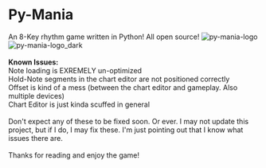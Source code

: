 # Py-Mania
An 8-Key rhythm game written in Python! All open source!
![py-mania-logo](https://user-images.githubusercontent.com/111814721/213879685-f6e0a138-f4bb-43cf-8f38-001f957911bb.png#gh-light-mode-only)
![py-mania-logo_dark](https://user-images.githubusercontent.com/111814721/213879715-63565e32-70d9-4710-83bf-b1cb611bead7.png#gh-dark-mode-only)
<br /> <br />
**Known Issues:** <br />
Note loading is EXREMELY un-optimized <br />
Hold-Note segments in the chart editor are not positioned correctly <br />
Offset is kind of a mess (between the chart editor and gameplay. Also multiple devices) <br />
Chart Editor is just kinda scuffed in general <br />
<br />
Don't expect any of these to be fixed soon. Or ever. I may not update this project, but if I do, I may fix these. I'm just pointing out that I know what issues there are. <br />
<br />
Thanks for reading and enjoy the game!
